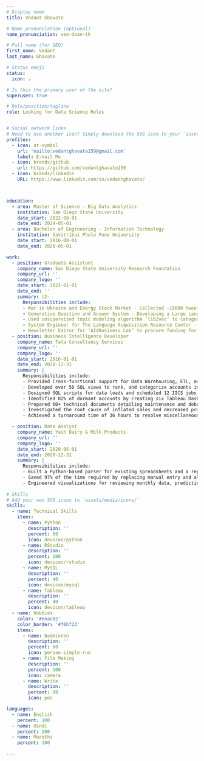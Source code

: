 ```yaml
---
# Display name
title: Vedant Ghavate

# Name pronunciation (optional)
name_pronunciation: vee-daan-th

# Full name (for SEO)
first_name: Vedant
last_name: Ghavate

# Status emoji
status:
  icon: ☕️

# Is this the primary user of the site?
superuser: true

# Role/position/tagline
role: Looking for Data Science Roles


# Social network links
# Need to use another icon? Simply download the SVG icon to your `assets/media/icons/` folder.
profiles:
  - icon: at-symbol
    url: 'mailto:vedantghavate259@gmail.com'
    label: E-mail Me
  - icon: brands/github
    url: https://github.com/vedantghavate259
  - icon: brands/linkedin
    URL: https://www.linkedin.com/in/vedantghavate/



education:
  - area: Master of Science - Big Data Analytics
    institution: San Diego State University
    date_start: 2022-08-01
    date_end: 2024-05-01
  - area: Bachelor of Engineering - Information Technology 
    institution: Savitribai Phule Pune University
    date_start: 2016-08-01
    date_end: 2020-05-01

work:
  - position: Graduate Assistant
    company_name: San Diego State University Research Foundation
    company_url: ''
    company_logo: ''
    date_start: 2021-01-01
    date_end: ''
    summary: |2-
      Responsibilities include:
      - War in Ukraine and Energy Stock Market - Collected ~15000 tweets through Tweepy, developed a data pipeline for preprocessing and sentiment analysis, and predicted stock price performance using Natural Language Processing (NLP).
      - Generative Question and Answer System - Developing a Large Language Model (LLM) and BERT-based Model to summarize and extract insights based on a dataset of over 1600 published research papers.
      - Used unsupervised topic modeling algorithm ‘lib2vec’ to categorize research papers and extract the central idea of the paper.
      - System Engineer for The Language Acquisition Resource Center - Streamlined Selenium and Python scripts to automate audio prompts' validation and data entry, overachieving the initial migration target of 3 languages to 16 languages.
      - Newsletter Editor for ‘AI4Business Lab’ to procure funding for the lab, organized presentations for guest speakers, and oversaw the research.
  - position: Business Intelligence Developer
    company_name: Tata Consultancy Services
    company_url: ''
    company_logo: ''
    date_start: 2016-01-01
    date_end: 2020-12-31
    summary: |
      Responsibilities include:
      - Provided Cross-functional support for Data Warehousing, ETL, and Migration for three projects (80/20 Analysis, SPS Pricing, and Intercompany) as an end-to-end Snowflake and Tableau resource from development to maintenance.
      - Developed over 50 SQL views to rank, and categorize accounts in Snowflake on six levels for AR/AP/GRIR on six SAP keeper systems.
      - Designed SQL scripts for data loads and scheduled 12 IICS jobs to automate migration and reduce 95% manual intervention.
      - Identified 82% of dormant accounts by creating six Tableau Dashboards, improving analysis efficiency.
      - Prepared 60+ technical documents detailing maintenance and debugging scope for the migration pipeline.
      - Investigated the root cause of inflated sales and decreased production to find incorrect and abnormal data.
      - Achieved a turnaround time of 36 hours to resolve miscellaneous issues with Tableau Dashboard.

  - position: Data Analyst
    company_name: Yash Dairy & Milk Products
    company_url: ''
    company_logo: ''
    date_start: 2020-05-01
    date_end: 2020-12-31
    summary: |
      Responsibilities include:
      - Built a Python-based parser for existing spreadsheets and a report-generation system for a dairy business with 650 accounts.
      - Saved 97% of the time required by replacing manual entry and allowing analysis of daily deliveries, account-wise and product-wise sales.
      - Engineered visualizations for reviewing monthly data, predicting order volume, and estimating seasonal sales.
  
# Skills
# Add your own SVG icons to `assets/media/icons/`
skills:
  - name: Technical Skills
    items:
      - name: Python
        description: ''
        percent: 80
        icon: devicon/python
      - name: RStudio
        description: ''
        percent: 100
        icon: devicon/rstudio
      - name: MySQL
        description: ''
        percent: 40
        icon: devicon/mysql
      - name: Tableau
        description: ''
        percent: 40
        icon: devicon/tableau
  - name: Hobbies
    color: '#eeac02'
    color_border: '#f0bf23'
    items:
      - name: Badminton
        description: ''
        percent: 60
        icon: person-simple-run
      - name: Film Making
        description: ''
        percent: 100
        icon: camera
      - name: Write
        description: ''
        percent: 80
        icon: pen

languages:
  - name: English
    percent: 100
  - name: Hindi
    percent: 100
  - name: Marathi
    percent: 100
    
---
```

